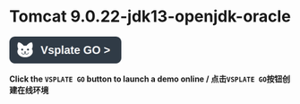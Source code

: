 # Tomcat 9.0.22-jdk13-openjdk-oracle

<a href="https://www.vsplate.com/?docker-compose=https://github.com/vsplate/dcenvs/tomcat/9.0.22-jdk13-openjdk-oracle"><img alt="VSPLATE GO" src="https://raw.githubusercontent.com/vsplate/images/master/vsgo_btn.png" width="200px"></a>

**Click the `VSPLATE GO` button to launch a demo online / 点击`VSPLATE GO`按钮创建在线环境**